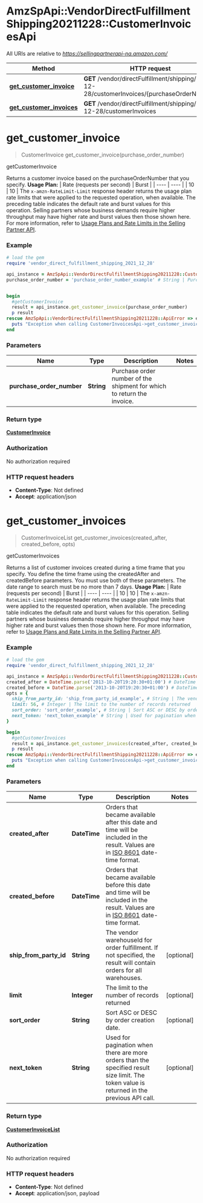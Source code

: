 # AmzSpApi::VendorDirectFulfillmentShipping20211228::CustomerInvoicesApi

All URIs are relative to *https://sellingpartnerapi-na.amazon.com/*

Method | HTTP request | Description
------------- | ------------- | -------------
[**get_customer_invoice**](CustomerInvoicesApi.md#get_customer_invoice) | **GET** /vendor/directFulfillment/shipping/2021-12-28/customerInvoices/{purchaseOrderNumber} | getCustomerInvoice
[**get_customer_invoices**](CustomerInvoicesApi.md#get_customer_invoices) | **GET** /vendor/directFulfillment/shipping/2021-12-28/customerInvoices | getCustomerInvoices

# **get_customer_invoice**
> CustomerInvoice get_customer_invoice(purchase_order_number)

getCustomerInvoice

Returns a customer invoice based on the purchaseOrderNumber that you specify.  **Usage Plan:**  | Rate (requests per second) | Burst | | ---- | ---- | | 10 | 10 |  The `x-amzn-RateLimit-Limit` response header returns the usage plan rate limits that were applied to the requested operation, when available. The preceding table indicates the default rate and burst values for this operation. Selling partners whose business demands require higher throughput may have higher rate and burst values then those shown here. For more information, refer to [Usage Plans and Rate Limits in the Selling Partner API](https://developer-docs.amazon.com/sp-api/docs/usage-plans-and-rate-limits).

### Example
```ruby
# load the gem
require 'vendor_direct_fulfillment_shipping_2021_12_28'

api_instance = AmzSpApi::VendorDirectFulfillmentShipping20211228::CustomerInvoicesApi.new
purchase_order_number = 'purchase_order_number_example' # String | Purchase order number of the shipment for which to return the invoice.


begin
  #getCustomerInvoice
  result = api_instance.get_customer_invoice(purchase_order_number)
  p result
rescue AmzSpApi::VendorDirectFulfillmentShipping20211228::ApiError => e
  puts "Exception when calling CustomerInvoicesApi->get_customer_invoice: #{e}"
end
```

### Parameters

Name | Type | Description  | Notes
------------- | ------------- | ------------- | -------------
 **purchase_order_number** | **String**| Purchase order number of the shipment for which to return the invoice. | 

### Return type

[**CustomerInvoice**](CustomerInvoice.md)

### Authorization

No authorization required

### HTTP request headers

 - **Content-Type**: Not defined
 - **Accept**: application/json



# **get_customer_invoices**
> CustomerInvoiceList get_customer_invoices(created_after, created_before, opts)

getCustomerInvoices

Returns a list of customer invoices created during a time frame that you specify. You define the time frame using the createdAfter and createdBefore parameters. You must use both of these parameters. The date range to search must be no more than 7 days.  **Usage Plan:**  | Rate (requests per second) | Burst | | ---- | ---- | | 10 | 10 |  The `x-amzn-RateLimit-Limit` response header returns the usage plan rate limits that were applied to the requested operation, when available. The preceding table indicates the default rate and burst values for this operation. Selling partners whose business demands require higher throughput may have higher rate and burst values then those shown here. For more information, refer to [Usage Plans and Rate Limits in the Selling Partner API](https://developer-docs.amazon.com/sp-api/docs/usage-plans-and-rate-limits).

### Example
```ruby
# load the gem
require 'vendor_direct_fulfillment_shipping_2021_12_28'

api_instance = AmzSpApi::VendorDirectFulfillmentShipping20211228::CustomerInvoicesApi.new
created_after = DateTime.parse('2013-10-20T19:20:30+01:00') # DateTime | Orders that became available after this date and time will be included in the result. Values are in [ISO 8601](https://developer-docs.amazon.com/sp-api/docs/iso-8601) date-time format.
created_before = DateTime.parse('2013-10-20T19:20:30+01:00') # DateTime | Orders that became available before this date and time will be included in the result. Values are in [ISO 8601](https://developer-docs.amazon.com/sp-api/docs/iso-8601) date-time format.
opts = { 
  ship_from_party_id: 'ship_from_party_id_example', # String | The vendor warehouseId for order fulfillment. If not specified, the result will contain orders for all warehouses.
  limit: 56, # Integer | The limit to the number of records returned
  sort_order: 'sort_order_example', # String | Sort ASC or DESC by order creation date.
  next_token: 'next_token_example' # String | Used for pagination when there are more orders than the specified result size limit. The token value is returned in the previous API call.
}

begin
  #getCustomerInvoices
  result = api_instance.get_customer_invoices(created_after, created_before, opts)
  p result
rescue AmzSpApi::VendorDirectFulfillmentShipping20211228::ApiError => e
  puts "Exception when calling CustomerInvoicesApi->get_customer_invoices: #{e}"
end
```

### Parameters

Name | Type | Description  | Notes
------------- | ------------- | ------------- | -------------
 **created_after** | **DateTime**| Orders that became available after this date and time will be included in the result. Values are in [ISO 8601](https://developer-docs.amazon.com/sp-api/docs/iso-8601) date-time format. | 
 **created_before** | **DateTime**| Orders that became available before this date and time will be included in the result. Values are in [ISO 8601](https://developer-docs.amazon.com/sp-api/docs/iso-8601) date-time format. | 
 **ship_from_party_id** | **String**| The vendor warehouseId for order fulfillment. If not specified, the result will contain orders for all warehouses. | [optional] 
 **limit** | **Integer**| The limit to the number of records returned | [optional] 
 **sort_order** | **String**| Sort ASC or DESC by order creation date. | [optional] 
 **next_token** | **String**| Used for pagination when there are more orders than the specified result size limit. The token value is returned in the previous API call. | [optional] 

### Return type

[**CustomerInvoiceList**](CustomerInvoiceList.md)

### Authorization

No authorization required

### HTTP request headers

 - **Content-Type**: Not defined
 - **Accept**: application/json, payload



